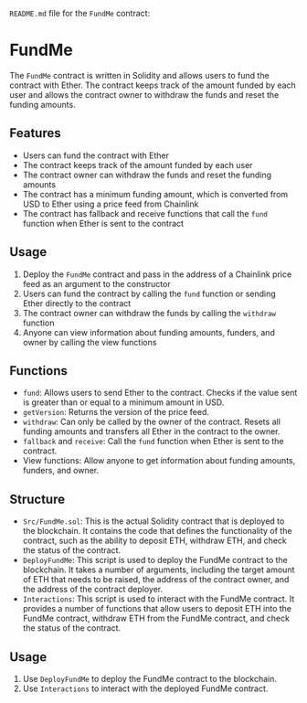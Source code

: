  `README.md` file for the `FundMe` contract:


# FundMe

The `FundMe` contract is written in Solidity and allows users to fund the contract with Ether. The contract keeps track of the amount funded by each user and allows the contract owner to withdraw the funds and reset the funding amounts.

## Features

- Users can fund the contract with Ether
- The contract keeps track of the amount funded by each user
- The contract owner can withdraw the funds and reset the funding amounts
- The contract has a minimum funding amount, which is converted from USD to Ether using a price feed from Chainlink
- The contract has fallback and receive functions that call the `fund` function when Ether is sent to the contract

## Usage

1. Deploy the `FundMe` contract and pass in the address of a Chainlink price feed as an argument to the constructor
2. Users can fund the contract by calling the `fund` function or sending Ether directly to the contract
3. The contract owner can withdraw the funds by calling the `withdraw` function
4. Anyone can view information about funding amounts, funders, and owner by calling the view functions

## Functions

- `fund`: Allows users to send Ether to the contract. Checks if the value sent is greater than or equal to a minimum amount in USD.
- `getVersion`: Returns the version of the price feed.
- `withdraw`: Can only be called by the owner of the contract. Resets all funding amounts and transfers all Ether in the contract to the owner.
- `fallback` and `receive`: Call the `fund` function when Ether is sent to the contract.
- View functions: Allow anyone to get information about funding amounts, funders, and owner.

## Structure
- `Src/FundMe.sol`: This is the actual Solidity contract that is deployed to the blockchain. It contains the code that defines the functionality of the contract, such as the ability to deposit ETH, withdraw ETH, and check the status of the contract.
- `DeployFundMe`: This script is used to deploy the FundMe contract to the blockchain. It takes a number of arguments, including the target amount of ETH that needs to be raised, the address of the contract owner, and the address of the contract deployer.
- `Interactions`: This script is used to interact with the FundMe contract. It provides a number of functions that allow users to deposit ETH into the FundMe contract, withdraw ETH from the FundMe contract, and check the status of the contract.

## Usage
1. Use `DeployFundMe` to deploy the FundMe contract to the blockchain.
2. Use `Interactions` to interact with the deployed FundMe contract.

